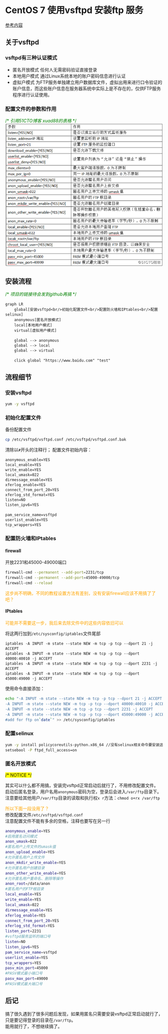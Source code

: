 # CentOS 7 使用vsftpd 安装ftp 服务
[参考内容](https://blog.51cto.com/andyxu/2168875)

## 关于vsftpd

### vsftpd有三种认证模式

* 匿名开放模式
    任何人无需密码验证直接登录
* 本地用户模式
    通过Linux系统本地的账户密码信息进行认证
* 虚拟户模式
    为FTP服务单独建立用户数据库文件，虚拟出用来进行口令验证的账户信息，而这些账户信息在服务器系统中实际上是不存在的，仅供FTP服务程序进行认证使用。

### 配置文件的参数和作用

<font color="green">/* *引用51CTO博客 xuad88的表格* */</font>
![watermark,size_16,text_QDUxQ1RP5Y2a5a6i,color_FFFFFF,t_100,g_se,x_10,y_10,shadow_90,type_ZmFuZ3poZW5naGVpdGk=](_v_images/20200204092858656_17289.png)

## 安装流程

<font color="green">/* *项目的链接待会发到github再搞* */</font>

``` mermaid
graph LR
    global[安装vsftpd<br/>初始化配置文件<br/>配置防火墙和IPtables<br/>配置selinux]
    anonymous[匿名开放模式]
    local[本地用户模式]
    virtual[虚拟用户模式]
    
    global --> anonymous
    global --> local
    global --> virtual

    click global "https://www.baidu.com" "test"
```

## 流程细节

### 安装vsftpd

```bash
yum -y vsftpd
```

### 初始化配置文件

备份配置文件
```bash
cp /etc/vsftpd/vsftpd.conf /etc/vsftpd/vsftpd.conf.bak
```
清除以`#`开头的注释行；
配置文件初始内容：
```text
anonymous_enable=YES
local_enable=YES
write_enable=YES
local_umask=022
dirmessage_enable=YES
xferlog_enable=YES
connect_from_port_20=YES
xferlog_std_format=YES
listen=NO
listen_ipv6=YES

pam_service_name=vsftpd
userlist_enable=YES
tcp_wrappers=YES
```

### 配置防火墙和IPtables

#### firewall

开放2231和45000-49000端口

```bash
firewall-cmd --permanent --add-port=2231/tcp
firewall-cmd --permanent --add-port=45000-49000/tcp
firewall-cmd --reload
```

<font color="orange">这步尚不明确，不同的教程设置方法有差别，没有安装firewall应该不用搞了了吧？</font>

#### IPtables

<font color="orange">可能并不需要这一步，我后来去除文件中的这些内容依旧可以</font>  

将这两行加到`/etc/sysconfig/iptables`文件尾部

```text
iptables -A INPUT -m state --state NEW -m tcp -p tcp --dport 21 -j ACCEPT
iptables -A INPUT -m state --state NEW -m tcp -p tcp --dport 40000:40010 -j ACCEPT
iptables -A INPUT -m state --state NEW -m tcp -p tcp --dport 2231 -j ACCEPT
iptables -A INPUT -m state --state NEW -m tcp -p tcp --dport 45000:49000 -j ACCEPT
```

使用命令直接添加：

```bash
echo "-A INPUT -m state --state NEW -m tcp -p tcp --dport 21 -j ACCEPT
-A INPUT -m state --state NEW -m tcp -p tcp --dport 40000:40010 -j ACCEPT
-A INPUT -m state --state NEW -m tcp -p tcp --dport 2231 -j ACCEPT
-A INPUT -m state --state NEW -m tcp -p tcp --dport 45000:49000 -j ACCEPT
#add for ftp on`date`" >> /etc/sysconfig/iptables
```

### 配置selinux
```bash
yum -y install policycoreutils-python.x86_64 //没有selinux相关命令要安装这个
setsebool -P ftpd_full_access=on
```

### 匿名开放模式

<font style="background:yellow">/* NOTICE */</font>

其实可以什么都不用搞，安装完vsftpd正常启动后就行了，不用修改配置文件。
启动后匿名登录，用户名用`anonymous`密码为空，登录后会进入`/var/ftp`目录下。
注意要给其他用户`/var/ftp`目录的读取和执行权`x r`方法：`chmod o+rx /var/ftp`

<font color="orange">所以下面一段没用了？</font>  
修改配置文件`/etc/vsftpd/vsftpd.conf`  
注意配置文件不能有多余的空格，注释也要写在另一行  

```bash
anonymous_enable=YES
#启用匿名访问模式
anon_umask=022
#匿名用户上传文件的umask值
anon_upload_enable=YES
#允许匿名用户上传文件
anon_mkdir_write_enable=YES
#允许匿名用户创建目录
anon_other_write_enable=YES
#允许匿名用户重命名、删除等操作
anon_root=/data/anon
#匿名用户的FTP根目录
local_enable=YES
write_enable=YES
local_umask=022
dirmessage_enable=YES
xferlog_enable=YES
connect_from_port_20=YES
xferlog_std_format=YES
listen_port=2231
#vsftpd服务监听的端口号
listen=NO
listen_ipv6=YES
pam_service_name=vsftpd
userlist_enable=YES
tcp_wrappers=YES
pasv_min_port=45000
#PASV模式最小端口号
pasv_max_port=49000
#PASV模式最大端口号
```

## 后记

搞了很久遇到了很多问题后发现，如果用匿名只需要安装vsftpd正常启动就行了，只是要记得登录的目录在`/var/ftp`。  
能用就行了，不想继续搞了。  
